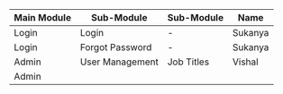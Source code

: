 |Main Module                    |Sub-Module                   |Sub-Module     |Name
|-------------------------------|-----------------------------|---------------|-------
|Login                          |Login                        | -             |Sukanya   
|Login                          |Forgot Password              | -             |Sukanya 
|Admin                          |User Management              | Job Titles    |Vishal          
|Admin              
